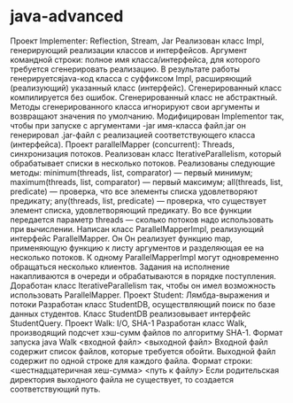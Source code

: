 # java-advanced

Проект Implementer:  Reflection, Stream, Jar
Реализован класс Impl, генерирующий реализации классов и интерфейсов.
Аргумент командной строки: полное имя класса/интерфейса, для которого требуется сгенерировать реализацию.
В результате работы генерируетсяjava-код класса с суффиксом Impl, расширяющий (реализующий) указанный класс (интерфейс).
Сгенерированный класс компилируется без ошибок.
Сгенерированный класс не абстрактный.
Методы сгенерированного класса игнорируют свои аргументы и возвращают значения по умолчанию.
Модифицирован Implementor так, чтобы при запуске с аргументами -jar имя-класса файл.jar он генерировал .jar-файл с реализацией соответствующего класса (интерфейса).
Проект parallelMapper (concurrent): Threads, синхронизация потоков.
Реализован класс IterativeParallelism, который обрабатывает списки в несколько потоков.
Реализованы следующие методы:
minimum(threads, list, comparator) — первый минимум;
maximum(threads, list, comparator) — первый максимум;
all(threads, list, predicate) — проверка, что все элементы списка удовлетворяют предикату;
any(threads, list, predicate) — проверка, что существует элемент списка, удовлетворяющий предикату.
Во все функции передается параметр threads — сколько потоков надо использовать при вычислении.
Написан класс ParallelMapperImpl, реализующий интерфейс ParallelMapper. Он 
   Он реализует функцию map, применяющую функцию к листу аргументов и разделяющая ее на несколько потоков.
К одному ParallelMapperImpl могут одновременно обращаться несколько клиентов.
Задания на исполнение накапливаются в очереди и обрабатываются в порядке поступления.
Доработан класс IterativeParallelism так, чтобы он имел возможность использовать ParallelMapper.
Проект Student: Лямбда-выражения и потоки
Разработан класс StudentDB, осуществляющий поиск по базе данных студентов.
Класс StudentDB реализовывает интерфейс StudentQuery.
Проект Walk: I/O, SHA-1
Разработан класс Walk, производящий подсчет хэш-сумм файлов по алгоритму SHA-1. 
Формат запуска
java Walk <входной файл> <выходной файл>
Входной файл содержит список файлов, которые требуется обойти.
Выходной файл содержит по одной строке для каждого файла. Формат строки:
<шестнадцатеричная хеш-сумма> <путь к файлу>
Если родительская директория выходного файла не существует, то создается соответствующий путь.

